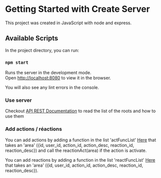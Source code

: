 # Getting Started with Create Server

This project was created in JavaScript with node and express.

## Available Scripts

In the project directory, you can run:

### `npm start`

Runs the server in the development mode.\
Open [http://localhost:8080](http://localhost:8080) to view it in the browser.

You will also see any lint errors in the console.

### Use server

Checkout [API REST Documentation](../Documentations/Documentation_api_rest_Area1.3.2.pdf) to read the list of the roots and how to use them

### Add actions / réactions

You can add actions by adding a function in the list 'actFuncList' [Here](src/area/actionsFunc.js) that takes an 'area' ({id, user_id, action_id, action_desc, reaction_id, reaction_desc}) and call the reactionAct(area) if the action is activate.

You can add reactions by adding a function in the list 'reactFuncList' [Here](src/area/reactionsFunc.js) that takes an 'area' ({id, user_id, action_id, action_desc, reaction_id, reaction_desc}).